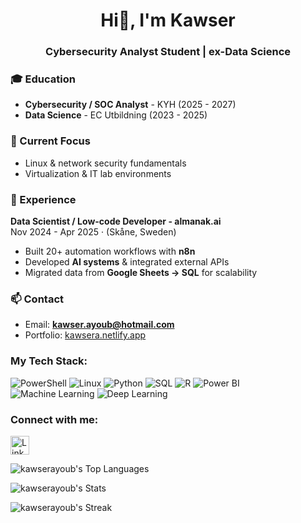 <h1 align="center">Hi👋, I'm Kawser</h1>

<h3 align="center">Cybersecurity Analyst Student | ex-Data Science</h3>



### 🎓 Education
- **Cybersecurity / SOC Analyst** - KYH (2025 - 2027)  
- **Data Science** - EC Utbildning (2023 - 2025)

### 🌱 Current Focus
- Linux & network security fundamentals  
- Virtualization & IT lab environments
  
### 💼 Experience
**Data Scientist / Low-code Developer - almanak.ai**  
Nov 2024 - Apr 2025 · (Skåne, Sweden)  
- Built 20+ automation workflows with **n8n**  
- Developed **AI systems** & integrated external APIs  
- Migrated data from **Google Sheets → SQL** for scalability  

### 📫 Contact
- Email: **kawser.ayoub@hotmail.com**  
- Portfolio: [kawsera.netlify.app](https://kawsera.netlify.app/)

### My Tech Stack: 
![PowerShell](https://img.shields.io/badge/PowerShell-5391FE?style=for-the-badge&logo=powershell&logoColor=white)
![Linux](https://img.shields.io/badge/Linux-FCC624?style=for-the-badge&logo=linux&logoColor=black)
![Python](https://img.shields.io/badge/Python-3670A0?style=for-the-badge&logo=python&logoColor=ffdd54)
![SQL](https://img.shields.io/badge/SQL-003B57?style=for-the-badge&logo=postgresql&logoColor=white)
![R](https://img.shields.io/badge/R-276DC3?style=for-the-badge&logo=r&logoColor=white)
![Power BI](https://img.shields.io/badge/Power%20BI-F2C811?style=for-the-badge&logo=power%20bi&logoColor=black)
![Machine Learning](https://img.shields.io/badge/Machine%20Learning-FF6F00?style=for-the-badge&logo=tensorflow&logoColor=white)
![Deep Learning](https://img.shields.io/badge/Deep%20Learning-00599C?style=for-the-badge&logo=keras&logoColor=white)

### Connect with me: 
[<img src="https://img.shields.io/badge/LinkedIn-0077B5?style=for-the-badge&logo=linkedin&logoColor=white" alt='LinkedIn' height='30'>](https://www.linkedin.com/in/kawser-ayoub/)  

![kawserayoub's Top Languages](https://github-readme-stats.vercel.app/api/top-langs/?username=kawserayoub&theme=flag-india&show_icons=true&hide_border=true&layout=compact)

![kawserayoub's Stats](https://github-readme-stats.vercel.app/api?username=kawserayoub&theme=flag-india&show_icons=true&hide_border=true&count_private=false)

![kawserayoub's Streak](https://github-readme-streak-stats.herokuapp.com/?user=kawserayoub&theme=flag-india&hide_border=true)


 
